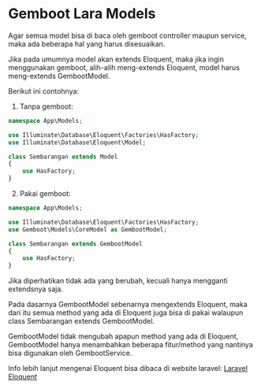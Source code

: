 # Gemboot Lara Models

Agar semua model bisa di baca oleh gemboot controller maupun service, maka ada beberapa hal yang harus disesuaikan.

Jika pada umumnya model akan extends Eloquent, maka jika ingin menggunakan gemboot, alih-alih meng-extends Eloquent, model harus meng-extends GembootModel.

Berikut ini contohnya:

1. Tanpa gemboot:
```php
namespace App\Models;

use Illuminate\Database\Eloquent\Factories\HasFactory;
use Illuminate\Database\Eloquent\Model;

class Sembarangan extends Model
{
    use HasFactory;
}
```

2. Pakai gemboot:
```php
namespace App\Models;

use Illuminate\Database\Eloquent\Factories\HasFactory;
use Gemboot\Models\CoreModel as GembootModel;

class Sembarangan extends GembootModel
{
    use HasFactory;
}
```

Jika diperhatikan tidak ada yang berubah, kecuali hanya mengganti extendsnya saja.

Pada dasarnya GembootModel sebenarnya mengextends Eloquent, maka dari itu semua method yang ada di Eloquent juga bisa di pakai walaupun class Sembarangan extends GembootModel.

GembootModel tidak mengubah apapun method yang ada di Eloquent, GembootModel hanya menambahkan beberapa fitur/method yang nantinya bisa digunakan oleh GembootService.

Info lebih lanjut mengenai Eloquent bisa dibaca di website laravel: [Laravel Eloquent](https://laravel.com/docs/8.x/eloquent)

